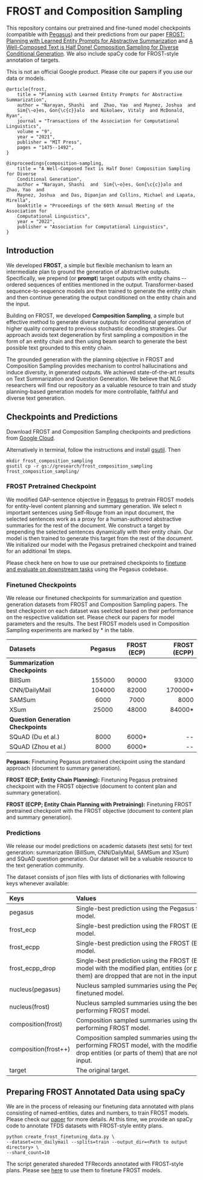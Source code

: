 # FROST and Composition Sampling

This repository contains our pretrained and fine-tuned model checkpoints
(compatible with [Pegasus](https://github.com/google-research/pegasus)) and
their predictions from our paper
[FROST: Planning with Learned Entity Prompts for Abstractive Summarization](https://aclanthology.org/2021.tacl-1.88.pdf)
and
[A Well-Composed Text is Half Done! Composition Sampling for Diverse Conditional Generation](https://arxiv.org/pdf/2203.15108.pdf).
We also include spaCy code for FROST-style annotation of targets.

This is not an official Google product. Please cite our papers if you use our
data or models.

```
@article{frost,
    title = "Planning with Learned Entity Prompts for Abstractive Summarization",
    author = "Narayan, Shashi  and  Zhao, Yao  and Maynez, Joshua  and
    Sim{\~o}es, Gon{\c{c}}alo  and Nikolaev, Vitaly  and McDonald, Ryan",
    journal = "Transactions of the Association for Computational Linguistics",
    volume = "9",
    year = "2021",
    publisher = "MIT Press",
    pages = "1475--1492",
}

@inproceedings{composition-sampling,
    title = "A Well-Composed Text is Half Done! Composition Sampling for Diverse
    Conditional Generation",
    author = "Narayan, Shashi  and  Sim{\~o}es, Gon{\c{c}}alo and Zhao, Yao  and
    Maynez, Joshua  and Das, Dipanjan and Collins, Michael and Lapata, Mirella",
    booktitle = "Proceedings of the 60th Annual Meeting of the Association for
    Computational Linguistics",
    year = "2022",
    publisher = "Association for Computational Linguistics",
}
```

## Introduction

We developed **FROST**, a simple but flexible mechanism to learn an intermediate
plan to ground the generation of abstractive outputs. Specifically, we prepend
(or **prompt**) target outputs with entity chains -- ordered sequences of
entities mentioned in the output. Transformer-based sequence-to-sequence models
are then trained to generate the entity chain and then continue generating the
output conditioned on the entity chain and the input.

Building on FROST, we developed **Composition Sampling**, a simple but effective
method to generate diverse outputs for conditional generation of higher quality
compared to previous stochastic decoding strategies. Our approach avoids text
degeneration by first sampling a composition in the form of an entity chain and
then using beam search to generate the best possible text grounded to this
entity chain.

The grounded generation with the planning objective in FROST and Composition
Sampling provides mechanism to control hallucinations and induce diversity, in
generated outputs. We achieved state-of-the-art results on Text Summarization
and Question Generation. We believe that NLG researchers will find our
repository as a valuable resource to train and study planning-based generation
models for more controllable, faithful and diverse text generation.


## Checkpoints and Predictions

Download FROST and Composition Sampling checkpoints and predictions from
[Google Cloud](https://console.cloud.google.com/storage/browser/gresearch/frost_composition_sampling).

Alternatively in terminal, follow the instructions and install
[gsutil](https://cloud.google.com/storage/docs/gsutil_install). Then

```
mkdir frost_composition_sampling
gsutil cp -r gs://gresearch/frost_composition_sampling frost_composition_sampling/
```

### FROST Pretrained Checkpoint

We modified GAP-sentence objective in
[Pegasus](https://arxiv.org/abs/1912.08777) to pretrain FROST models for
entity-level content planning and summary generation. We select n important
sentences using Self-Rouge from an input document, the selected sentences work
as a proxy for a human-authored abstractive summaries for the rest of the
document. We construct a target by prepending the selected sentences dynamically
with their entity chain. Our model is then trained to generate this target from
the rest of the document. We initialized our model with the Pegasus pretrained
checkpoint and trained for an additional 1m steps.

Please check here on how to use our pretrained checkpoints to
[finetune and evaluate on downstream tasks](https://github.com/google-research/pegasus#finetuning-on-downstream-datasets)
using the Pegasus codebase.


### Finetuned Checkpoints

We release our finetuned checkpoints for summarization and question
generation datasets from FROST and Composition Sampling papers. The best
checkpoint on each dataset was seelcted based on their performance on the
respective validation set. Please check our papers for model parameters and the
results. The best FROST models used in Composition Sampling experiments are
marked by * in the table.

| Datasets | Pegasus | FROST (ECP)  | FROST (ECPP) |
| :---          | :----:  | :----:       |  ---:        |
| **Summarization Checkpoints** |
| BillSum      | 155000  | 90000   | 93000 |
| CNN/DailyMail   |   104000   |  82000    | 170000*  |
| SAMSum |  6000  |   7000    |  8000 |
| XSum |  25000  | 48000  | 84000*  |
| **Question Generation Checkpoints**
| SQuAD (Du et al.)      | 8000  | 6000* | -- |
| SQuAD (Zhou et al.)   | 8000   | 6000*  | -- |


**Pegasus:** Finetuning Pegasus pretrained checkpoint using the standard
approach (document to summary generation).

**FROST (ECP; Entity Chain Planning):** Finetuning Pegasus pretrained checkpoint
with the FROST objective (document to content plan and summary generation).

**FROST (ECPP; Entity Chain Planning with Pretraining):** Finetuning FROST
pretrained checkpoint with the FROST objective (document to content plan and
summary generation).

### Predictions

We release our model predictions on academic datasets (test sets) for text
generation: summarization (BillSum, CNN/DailyMail, SAMSum and XSum) and SQuAD
question generation. Our dataset will be a valuable resource to the text
generation community.

The dataset consists of json files with lists of dictionaries with following
keys whenever available:

| Keys | <div style="width:390px">Values</div>  |
| :---          | :--- |
| pegasus | Single-best prediction using the Pegasus finetuned model. |
| frost_ecp | Single-best prediction using the FROST (ECP) model. |
| frost_ecpp | Single-best prediction using the FROST (ECPP) model. |
| frost_ecpp_drop | Single-best prediction using the FROST (ECPP) model with the modified plan, entities (or parts of them) are dropped that are not in the input. |
| nucleus(pegasus) | Nucleus sampled summaries using the Pegasus finetuned model. |
| nucleus(frost) | Nucleus sampled summaries using the best performing FROST model. |
| composition(frost) | Composition sampled summaries using the best performing FROST model. |
| composition(frost++) | Composition sampled summaries using the best performing FROST model, with the modified plan to drop entities (or parts of them) that are not in the input.  |
| target | The original target. |


## Preparing FROST Annotated Data using spaCy

We are in the process of releasing our finetuning data annotated with plans
consisting of named-entities, dates and numbers, to train FROST models. Please
check our [paper](https://aclanthology.org/2021.tacl-1.88.pdf) for more details.
At this time, we provide an spaCy code to annotate TFDS datasets with
FROST-style entity plans.

```
python create_frost_finetuning_data.py \
--dataset=cnn_dailymail --splits=train --output_dir=<Path to output directory> \
--shard_count=10
```

The script generated shareded TFRecords annotated with FROST-style plans. Please
see
[here](https://github.com/google-research/pegasus#add-new-finetuning-dataset) to
use them to finetune FROST models.

